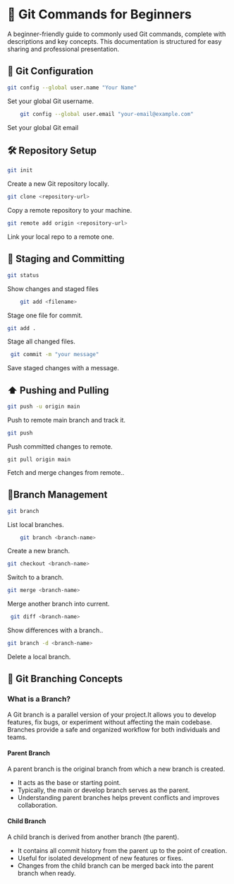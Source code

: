 

#  📗 Git Commands for Beginners #
A beginner-friendly guide to commonly used Git commands, complete with descriptions and key concepts. This documentation is structured for easy sharing and professional presentation.
## 🔧 Git Configuration ##
```bash
git config --global user.name "Your Name"
```


Set your global Git username.
```bash
    git config --global user.email "your-email@example.com"
``` 
 
   Set your global Git email

## 🛠️ Repository Setup ##
```bash
git init
```
 Create a new Git repository locally.
 ```bash
git clone <repository-url>
```
 
   Copy a remote repository to your machine.

   
```bash
git remote add origin <repository-url>
``` 
 
  Link your local repo to a remote one.




## 📄 Staging and Committing ##
```bash
git status
``` 
 
Show changes and staged files 
   
```bash
    git add <filename>
``` 
 Stage one file for commit.
 ```bash
git add .
```
 
 
Stage all changed files.  
```bash
 git commit -m "your message"
```  
  Save staged changes with a message.

## ⬆️ Pushing and Pulling ##
```bash
git push -u origin main
```
  
  Push to remote main branch and track it.  
   
```bash
git push
```  
  
 Push committed changes to remote.
```
git pull origin main
``` 
  
  Fetch and merge changes from remote..

## 🌿Branch Management ##
```bash
git branch
``` 
 
 List local branches.
```bash
    git branch <branch-name>
```
 
  Create a new branch.

```bash
git checkout <branch-name>
``` 
 
  Switch to a branch.
   
```bash
git merge <branch-name>
```
 

Merge another branch into current.

   
```bash
 git diff <branch-name>
```
 
Show differences with a branch..
    
```bash
git branch -d <branch-name>
``` 
 
Delete a local branch.


## 🌱 Git Branching Concepts ##

### What is a Branch? ###  
   A Git branch is a parallel version of your project.It allows you to develop features, fix bugs, or experiment without affecting the main codebase. Branches 
   provide a safe and organized workflow for both individuals and teams.

#### Parent Branch #### 
   A parent branch is the original branch from which a new branch is created.
   * It acts as the base or starting point.
   * Typically, the main or develop branch serves as the parent.
   * Understanding parent branches helps prevent conflicts and improves  collaboration.

#### Child Branch ####
   A child branch is derived from another branch (the parent).
   * It contains all commit history from the parent up to the point of creation. 
   * Useful for isolated development of new features or fixes.
   * Changes from the child branch can be merged back into the parent branch when ready.

